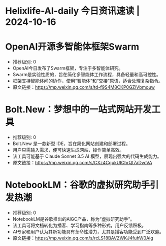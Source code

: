 # Helixlife-AI-daily 今日资讯速读 | 2024-10-16

# **OpenAI开源多智能体框架Swarm**
- 推荐级别: 0
- OpenAI今日发布了Swarm框架，专注于多智能体研究。
- Swarm是实验性质的，旨在简化多智能体工作流程，具备轻量和高可控性。
- 框架支持智能体间的协作，使用“智能体”和“交接”原语，适合处理复杂指令。
- 原文链接：https://mp.weixin.qq.com/s/td-f9S4M8CKP0GZiVbmouw

# **Bolt.New：梦想中的一站式网站开发工具**
- 推荐级别: 0
- Bolt.New 是一款新型 IDE，旨在简化网站创建和部署过程。
- 用户只需输入需求，便可快速生成网站，操作简单高效。
- 该工具可能基于 Claude Sonnet 3.5 AI 模型，展现出强大的代码生成能力。
- 原文链接：https://mp.weixin.qq.com/s/CXz4CgukUIChrQt7aDvcVA

# **NotebookLM：谷歌的虚拟研究助手引发热潮**
- 推荐级别: 0
- NotebookLM是谷歌推出的AIGC产品，称为“虚拟研究助手”。
- 该工具可将文档转化为播客、学习指南等多种形式，用户反馈积极。
- AI专家和用户认为其新功能具有革命性潜力，尤其是播客功能受到广泛欢迎。
- 原文链接：https://mp.weixin.qq.com/s/rcLS18BAVZWKJ4fuhW0Aig

